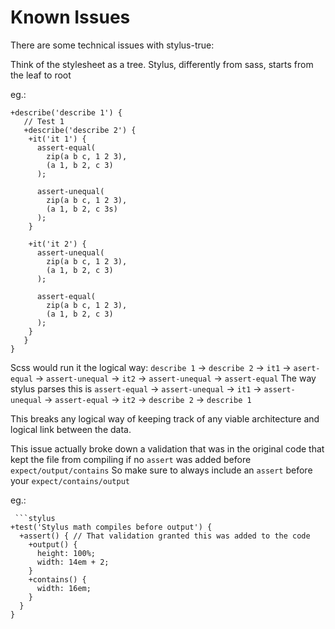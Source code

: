 # Known Issues

There are some technical issues with stylus-true:

Think of the stylesheet as a tree. Stylus, differently from sass, starts from the leaf to root

eg.:

```stylus
+describe('describe 1') {
   // Test 1
   +describe('describe 2') {
    +it('it 1') {
      assert-equal(
        zip(a b c, 1 2 3),
        (a 1, b 2, c 3)
      );

      assert-unequal(
        zip(a b c, 1 2 3),
        (a 1, b 2, c 3s)
      );
    }

    +it('it 2') {
      assert-unequal(
        zip(a b c, 1 2 3),
        (a 1, b 2, c 3)
      );

      assert-equal(
        zip(a b c, 1 2 3),
        (a 1, b 2, c 3)
      );
    }
   }
}
```
Scss would run it the logical way: `describe 1` -> `describe 2` -> `it1` -> `asert-equal` -> `assert-unequal` -> `it2` -> `assert-unequal` -> `assert-equal`
The way stylus parses this is `assert-equal` -> `assert-unequal` -> `it1` -> `assert-unequal` -> `assert-equal` -> `it2` -> `describe 2` -> `describe 1`

This breaks any logical way of keeping track of any viable architecture and logical link between the data.

This issue actually broke down a validation that was in the original code that kept the file from compiling if no `assert` was added before `expect/output/contains`
So make sure to always include an `assert` before your `expect/contains/output`

eg.:

```stylus
 ```stylus
+test('Stylus math compiles before output') {
  +assert() { // That validation granted this was added to the code
    +output() {
      height: 100%;
      width: 14em + 2;
    }
    +contains() {
      width: 16em;
    }
  }
} 
```